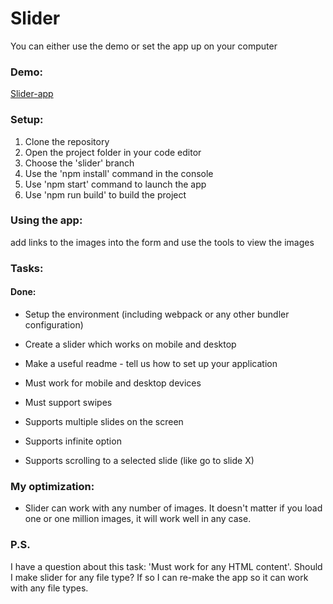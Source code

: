 # Slider

You can either use the demo or set the app up on your computer

### Demo:

[Slider-app](tombslider.netlify.app)

### Setup:
1. Clone the repository
2. Open the project folder in your code editor
3. Choose the 'slider' branch
4. Use the 'npm install' command in the console
5. Use 'npm start' command to launch the app
6. Use 'npm run build' to build the project

### Using the app:
add links to the images into the form and use the tools to view the images

### Tasks: 
#### Done:

* Setup the environment (including webpack or any other bundler configuration)
* Create a slider which works on mobile and desktop
* Make a useful readme - tell us how to set up your application

* Must work for mobile and desktop devices
* Must support swipes
 
* Supports multiple slides on the screen
* Supports infinite option
* Supports scrolling to a selected slide (like go to slide X) 

### My optimization: 

* Slider can work with any number of images. It doesn't matter if you load one or one million images, it will work well in any case.

### P.S.

I have a question about this task: 'Must work for any HTML content'. Should I make slider for any file type? 
If so I can re-make the app so it can work with any file types.